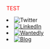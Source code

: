 <div>
  <span style="color: red;">TEST</span>
</div>

<p align="center">
  <!-- Twitter -->
  <li><a src="https://twitter.com/snamiki1212"><img src="https://img.shields.io/twitter/follow/snamiki1212?label=Twitter" alt="Twitter" /></a></li>

  <!-- Linkedin -->
  <li><a href="https://www.linkedin.com/in/snamiki1212"><img src="https://img.shields.io/badge/LinkedIn--_.svg?style=social&logo=linkedin" alt="LinkedIn"></a></li>

  <!-- Wantedly -->
  <li><a href="https://www.wantedly.com/users/103593293"><img src="https://img.shields.io/badge/W-Wantedly-%2300A4BB" alt="Wantedly"></a></li>

  <!-- Blog -->
  <li><a href="https://snamiki1212.com"><img src="https://img.shields.io/badge/Blog-Lunash-%239932CC" alt="Blog"></a></li>

</p>
